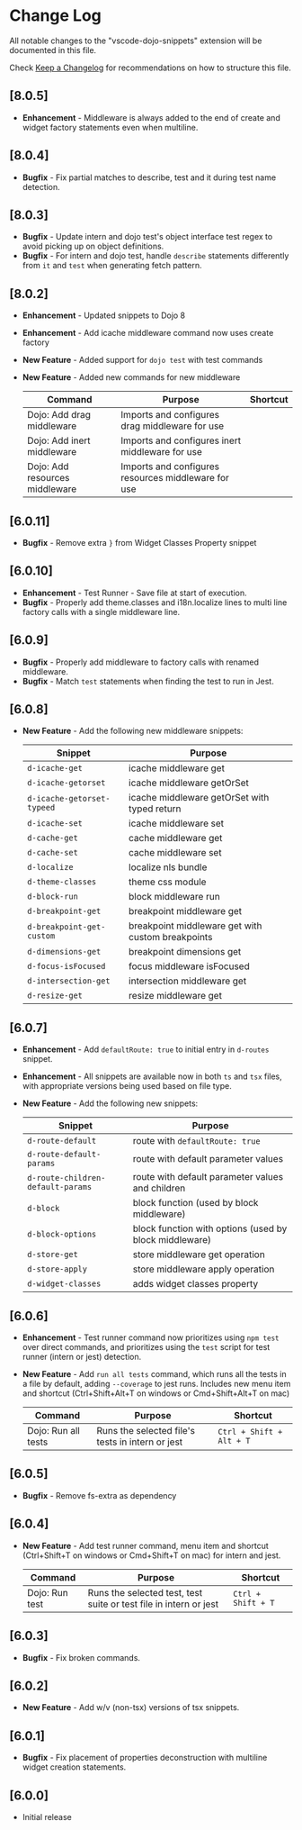 # Change Log

All notable changes to the "vscode-dojo-snippets" extension will be documented in this file.

Check [Keep a Changelog](http://keepachangelog.com/) for recommendations on how to structure this file.

## [8.0.5]

- **Enhancement** - Middleware is always added to the end of create and widget factory statements even when multiline.

## [8.0.4]

- **Bugfix** - Fix partial matches to describe, test and it during test name detection.

## [8.0.3]

- **Bugfix** - Update intern and dojo test's object interface test regex to avoid picking up on object definitions.
- **Bugfix** - For intern and dojo test, handle `describe` statements differently from `it` and `test` when generating fetch pattern.

## [8.0.2]

- **Enhancement** - Updated snippets to Dojo 8
- **Enhancement** - Add icache middleware command now uses create factory
- **New Feature** - Added support for `dojo test` with test commands
- **New Feature** - Added new commands for new middleware

  | Command                              | Purpose                                                           | Shortcut                 |
  | -------------------------------------| ----------------------------------------------------------------- | ------------------------ |
  | Dojo: Add drag middleware            | Imports and configures drag middleware for use                    |                          |
  | Dojo: Add inert middleware           | Imports and configures inert middleware for use                   |                          |
  | Dojo: Add resources middleware       | Imports and configures resources middleware for use               |                          |

## [6.0.11]

- **Bugfix** - Remove extra `}` from Widget Classes Property snippet

## [6.0.10]

- **Enhancement** - Test Runner - Save file at start of execution.
- **Bugfix** - Properly add theme.classes and i18n.localize lines to multi line factory calls with a single middleware line.

## [6.0.9]

- **Bugfix** - Properly add middleware to factory calls with renamed middleware.
- **Bugfix** - Match `test` statements when finding the test to run in Jest.

## [6.0.8]

- **New Feature** - Add the following new middleware snippets:
  
  | Snippet                           | Purpose                                                      |
  | --------------------------------- | ------------------------------------------------------------ |
  | `d-icache-get`                    | icache middleware get                                        |
  | `d-icache-getorset`               | icache middleware getOrSet                                   |
  | `d-icache-getorset-typeed`        | icache middleware getOrSet with typed return                 |
  | `d-icache-set`                    | icache middleware set                                        |
  | `d-cache-get`                     | cache middleware get                                         |
  | `d-cache-set`                     | cache middleware set                                         |
  | `d-localize`                      | localize nls bundle                                          |
  | `d-theme-classes`                 | theme css module                                             |
  | `d-block-run`                     | block middleware run                                         |
  | `d-breakpoint-get`                | breakpoint middleware get                                    |
  | `d-breakpoint-get-custom`         | breakpoint middleware get with custom breakpoints            |
  | `d-dimensions-get`                | breakpoint dimensions get                                    |
  | `d-focus-isFocused`               | focus middleware isFocused                                   |
  | `d-intersection-get`              | intersection middleware get                                  |
  | `d-resize-get`                    | resize middleware get                                        |

## [6.0.7]

- **Enhancement** - Add `defaultRoute: true` to initial entry in `d-routes` snippet.
- **Enhancement** - All snippets are available now in both `ts` and `tsx` files, with appropriate versions being used based on file type.
- **New Feature** - Add the following new snippets:
  
  | Snippet                           | Purpose                                                      |
  | --------------------------------- | ------------------------------------------------------------ |
  | `d-route-default`                 | route with `defaultRoute: true`                              |
  | `d-route-default-params`          | route with default parameter values                          |
  | `d-route-children-default-params` | route with default parameter values and children             |
  | `d-block`                         | block function (used by block middleware)                    |
  | `d-block-options`                 | block function with options (used by block middleware)       |
  | `d-store-get`                     | store middleware get operation                               |
  | `d-store-apply`                   | store middleware apply operation                             |
  | `d-widget-classes`                | adds widget classes property                                 |

## [6.0.6]

- **Enhancement** - Test runner command now prioritizes using `npm test` over direct commands, and prioritizes using the `test` script for test runner (intern or jest) detection.
- **New Feature** - Add `run all tests` command, which runs all the tests in a file by default, adding `--coverage` to jest runs. Includes new menu item and shortcut (Ctrl+Shift+Alt+T on windows or Cmd+Shift+Alt+T on mac)

  | Command                              | Purpose                                                           | Shortcut                 |
  | -------------------------------------| ----------------------------------------------------------------- | ------------------------ |
  | Dojo: Run all tests                  | Runs the selected file's tests in intern or jest                  | `Ctrl + Shift + Alt + T` |

## [6.0.5]

- **Bugfix** - Remove fs-extra as dependency

## [6.0.4]

- **New Feature** - Add test runner command, menu item and shortcut (Ctrl+Shift+T on windows or Cmd+Shift+T on mac) for intern and jest.

  | Command                              | Purpose                                                           | Shortcut           |
  | -------------------------------------| ----------------------------------------------------------------- | ------------------ |
  | Dojo: Run test                       | Runs the selected test, test suite or test file in intern or jest | `Ctrl + Shift + T` |

## [6.0.3]

- **Bugfix** - Fix broken commands.

## [6.0.2]

- **New Feature** - Add w/v (non-tsx) versions of tsx snippets.

## [6.0.1]

- **Bugfix** - Fix placement of properties deconstruction with multiline widget creation statements.

## [6.0.0]

- Initial release
